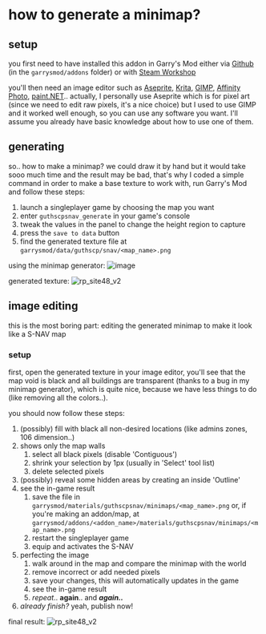 # how to generate a minimap?
##  setup
you first need to have installed this addon in Garry's Mod either via [Github](https://github.com/Guthen/guthscpsnav/archive/refs/heads/master.zip) (in the `garrysmod/addons` folder) or with [Steam Workshop](https://steamcommunity.com/sharedfiles/filedetails/?id=2139521265)

you'll then need an image editor such as [Aseprite](https://www.aseprite.org/), [Krita](https://krita.org/), [GIMP](https://www.gimp.org/), [Affinity Photo](https://affinity.serif.com/fr/photo/), [paint.NET](https://www.getpaint.net/)..
actually, I personally use Aseprite which is for pixel art (since we need to edit raw pixels, it's a nice choice) but I used to use GIMP and it worked well enough, so you can use any software you want. I'll assume you already have basic knowledge about how to use one of them.

##  generating
so.. how to make a minimap? we could draw it by hand but it would take sooo much time and the result may be bad, that's why I coded a simple command in order to make a base texture to work with, run Garry's Mod and follow these steps:
1. launch a singleplayer game by choosing the map you want
2. enter `guthscpsnav_generate` in your game's console
3. tweak the values in the panel to change the height region to capture
4. press the `save to data` button
5. find the generated texture file at `garrysmod/data/guthscp/snav/<map_name>.png`

using the minimap generator:
![image](https://user-images.githubusercontent.com/33220603/203271755-e1dbea21-b6bd-40a6-9e6f-0a6c90672532.png)

generated texture:
![rp_site48_v2](https://user-images.githubusercontent.com/33220603/203272643-72c84d19-7845-4fd3-9d67-3fce1bad1073.png)

##  image editing
this is the most boring part: editing the generated minimap to make it look like a S-NAV map

### setup
first, open the generated texture in your image editor, you'll see that the map void is black and all buildings are transparent (thanks to a bug in my minimap generator), which is quite nice, because we have less things to do (like removing all the colors..).

you should now follow these steps:
1. (possibly) fill with black all non-desired locations (like admins zones, 106 dimension..) 
2. shows only the map walls
	1. select all black pixels (disable 'Contiguous')
	2. shrink your selection by 1px (usually in 'Select' tool list)
	3. delete selected pixels
3. (possibly) reveal some hidden areas by creating an inside 'Outline' 
4. see the in-game result
	1. save the file in `garrysmod/materials/guthscpsnav/minimaps/<map_name>.png` or, if you're making an addon/map, at `garrysmod/addons/<addon_name>/materials/guthscpsnav/minimaps/<map_name>.png`
	2. restart the singleplayer game
	3. equip and activates the S-NAV
5. perfecting the image
	1. walk around in the map and compare the minimap with the world 
	2. remove incorrect or add needed pixels
	3. save your changes, this will automatically updates in the game
	4. see the in-game result
	5. *repeat*.. **again**.. and ***again..***
6. *already finish?* yeah, publish now!

final result:
![rp_site48_v2](https://user-images.githubusercontent.com/33220603/203272901-4998ba84-3a8c-4cc4-b681-a5dcaccd7e34.png)
